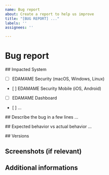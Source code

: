 ```yaml
---
name: Bug report
about: Create a report to help us improve
title: "[BUG REPORT] ..."
labels: ''
assignees: ''

---
```


# Bug report

## Impacted System
- [ ] EDAMAME Security (macOS, Windows, Linux)
- [ ] EDAMAME Security Mobile (iOS, Android)
- [ ] EDAMAME Dashboard
- [ ] ...

## Describe the bug in a few lines
...

## Expected behavior vs actual behavior
...

## Versions

## Screenshots (if relevant)

## Additional informations
